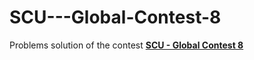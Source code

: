 # SCU---Global-Contest-8
Problems solution of the contest **[SCU - Global Contest 8](https://codeforces.com/group/p6hc42ieQe/contest/379164)**
